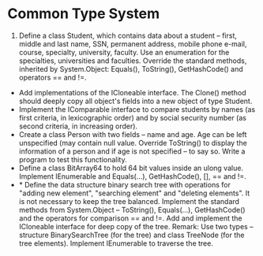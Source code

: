 Common Type System
=======================

1.  Define a class Student, which contains data about a student – first, middle and last name, SSN, permanent address, mobile phone e-mail, course, specialty, university, faculty. Use an enumeration for the specialties, universities and faculties. Override the standard methods, inherited by  System.Object: Equals(), ToString(), GetHashCode() and operators == and !=.
*  Add implementations of the ICloneable interface. The Clone() method should deeply copy all object's fields into a new object of type Student.
*  Implement the  IComparable<Student> interface to compare students by names (as first criteria, in lexicographic order) and by social security number (as second criteria, in increasing order).
*  Create a class Person with two fields – name and age. Age can be left unspecified (may contain null value. Override ToString() to display the information of a person and if age is not specified – to say so. Write a program to test this functionality.
*  Define a class BitArray64 to hold 64 bit values inside an ulong value. Implement IEnumerable<int> and Equals(…), GetHashCode(), [], == and !=.
*  \* Define the data structure binary search tree with operations for "adding new element", "searching element" and "deleting elements". It is not necessary to keep the tree balanced. Implement the standard methods from System.Object – ToString(), Equals(…), GetHashCode() and the operators for comparison  == and !=. Add and implement the ICloneable interface for deep copy of the tree. Remark: Use two types – structure BinarySearchTree (for the tree) and class TreeNode (for the tree elements). Implement IEnumerable<T> to traverse the tree.



